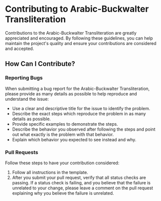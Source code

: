 # Contributing to Arabic-Buckwalter Transliteration

Contributions to the Arabic-Buckwalter Transliteration are greatly appreciated and encouraged. By following these guidelines, you can help maintain the project's quality and ensure your contributions are considered and accepted.

## How Can I Contribute?

### Reporting Bugs

When submitting a bug report for the Arabic-Buckwalter Transliteration, please provide as many details as possible to help reproduce and understand the issue:

* Use a clear and descriptive title for the issue to identify the problem.
* Describe the exact steps which reproduce the problem in as many details as possible.
* Provide specific examples to demonstrate the steps.
* Describe the behavior you observed after following the steps and point out what exactly is the problem with that behavior.
* Explain which behavior you expected to see instead and why.

### Pull Requests

Follow these steps to have your contribution considered:

1. Follow all instructions in the template.
2. After you submit your pull request, verify that all status checks are passing. If a status check is failing, and you believe that the failure is unrelated to your change, please leave a comment on the pull request explaining why you believe the failure is unrelated.